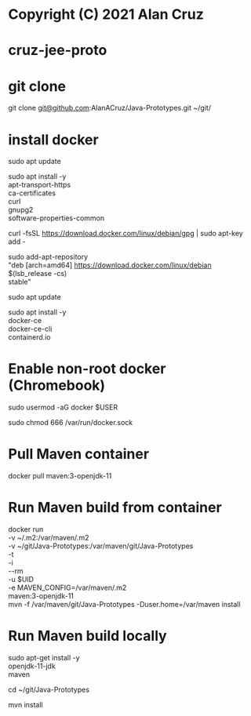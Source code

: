 # Copyright (C) 2021 Alan Cruz
# cruz-jee-proto

# git clone
git clone git@github.com:AlanACruz/Java-Prototypes.git ~/git/

# install docker
sudo apt update

sudo apt install -y \
   apt-transport-https \
   ca-certificates \
   curl \
   gnupg2 \
   software-properties-common

curl -fsSL https://download.docker.com/linux/debian/gpg | sudo apt-key add -

sudo add-apt-repository \
   "deb [arch=amd64] https://download.docker.com/linux/debian \
   $(lsb_release -cs) \
   stable"
   
sudo apt update

sudo apt install -y \
   docker-ce \
   docker-ce-cli \
   containerd.io

# Enable non-root docker (Chromebook)
sudo usermod -aG docker $USER

sudo chmod 666 /var/run/docker.sock

# Pull Maven container
docker pull maven:3-openjdk-11

# Run Maven build from container
docker run \
   -v ~/.m2:/var/maven/.m2 \
   -v ~/git/Java-Prototypes:/var/maven/git/Java-Prototypes \
   -t \
   -i \
   --rm \
   -u $UID \
   -e MAVEN_CONFIG=/var/maven/.m2 \
   maven:3-openjdk-11 \
   mvn -f /var/maven/git/Java-Prototypes -Duser.home=/var/maven install

# Run Maven build locally
sudo apt-get install -y \
   openjdk-11-jdk \
   maven

cd ~/git/Java-Prototypes

mvn install
